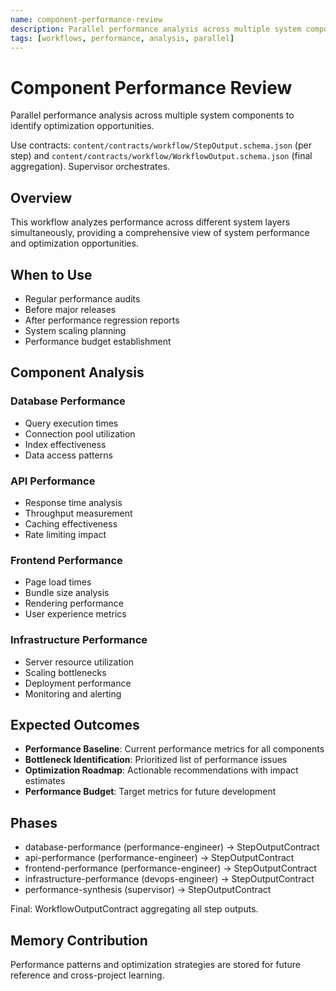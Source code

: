 ```yaml
---
name: component-performance-review
description: Parallel performance analysis across multiple system components
tags: [workflows, performance, analysis, parallel]
---
```


# Component Performance Review

Parallel performance analysis across multiple system components to identify optimization opportunities.

Use contracts: `content/contracts/workflow/StepOutput.schema.json` (per step) and `content/contracts/workflow/WorkflowOutput.schema.json` (final aggregation). Supervisor orchestrates.

## Overview

This workflow analyzes performance across different system layers simultaneously, providing a comprehensive view of system performance and optimization opportunities.

## When to Use

- Regular performance audits
- Before major releases
- After performance regression reports
- System scaling planning
- Performance budget establishment

## Component Analysis

### Database Performance
- Query execution times
- Connection pool utilization
- Index effectiveness
- Data access patterns

### API Performance
- Response time analysis
- Throughput measurement
- Caching effectiveness
- Rate limiting impact

### Frontend Performance
- Page load times
- Bundle size analysis
- Rendering performance
- User experience metrics

### Infrastructure Performance
- Server resource utilization
- Scaling bottlenecks
- Deployment performance
- Monitoring and alerting

## Expected Outcomes

- **Performance Baseline**: Current performance metrics for all components
- **Bottleneck Identification**: Prioritized list of performance issues
- **Optimization Roadmap**: Actionable recommendations with impact estimates
- **Performance Budget**: Target metrics for future development

## Phases

- database-performance (performance-engineer) → StepOutputContract
- api-performance (performance-engineer) → StepOutputContract
- frontend-performance (performance-engineer) → StepOutputContract
- infrastructure-performance (devops-engineer) → StepOutputContract
- performance-synthesis (supervisor) → StepOutputContract

Final: WorkflowOutputContract aggregating all step outputs.

## Memory Contribution

Performance patterns and optimization strategies are stored for future reference and cross-project learning.

